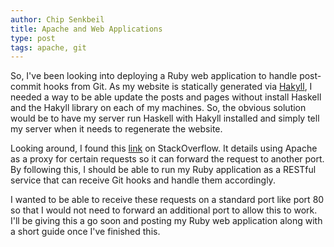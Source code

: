 ```yaml
---
author: Chip Senkbeil
title: Apache and Web Applications
type: post
tags: apache, git
---
```


So, I've been looking into deploying a Ruby web application to handle
post-commit hooks from Git. As my website is statically generated via
[Hakyll](http://jaspervdj.be/hakyll/), I needed a way to be able update the
posts and pages without install Haskell and the Hakyll library on each of my
machines. So, the obvious solution would be to have my server run Haskell with
Hakyll installed and simply tell my server when it needs to regenerate the
website.

Looking around, I found this 
[link](http://stackoverflow.com/questions/3057090/running-ruby-app-on-apache)
on StackOverflow. It details using Apache as a proxy for certain requests so
it can forward the request to another port. By following this, I should be able
to run my Ruby application as a RESTful service that can receive Git hooks
and handle them accordingly.

I wanted to be able to receive these requests on a standard port like port 80 so
that I would not need to forward an additional port to allow this to work. I'll
be giving this a go soon and posting my Ruby web application along with a short
guide once I've finished this.

